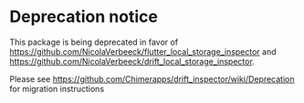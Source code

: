 # Deprecation notice

This package is being deprecated in favor of https://github.com/NicolaVerbeeck/flutter_local_storage_inspector and https://github.com/NicolaVerbeeck/drift_local_storage_inspector.

Please see https://github.com/Chimerapps/drift_inspector/wiki/Deprecation for migration instructions
